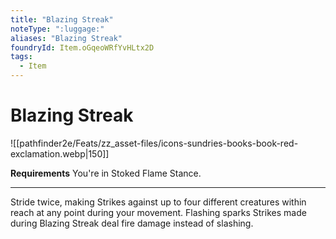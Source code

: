 ```yaml
---
title: "Blazing Streak"
noteType: ":luggage:"
aliases: "Blazing Streak"
foundryId: Item.oGqeoWRfYvHLtx2D
tags:
  - Item
---
```


# Blazing Streak
![[pathfinder2e/Feats/zz_asset-files/icons-sundries-books-book-red-exclamation.webp|150]]

**Requirements** You're in Stoked Flame Stance.

* * *

Stride twice, making Strikes against up to four different creatures within reach at any point during your movement. Flashing sparks Strikes made during Blazing Streak deal fire damage instead of slashing.

